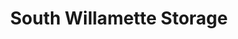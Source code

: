 ---
title: "South Willamette Storage"
url: /cottage-grove/south-willamette-storage/
shop: storage rental
---